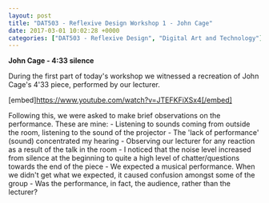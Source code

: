 ```yaml
---
layout: post
title: "DAT503 - Reflexive Design Workshop 1 - John Cage"
date: 2017-03-01 10:02:28 +0000
categories: ["DAT503 - Reflexive Design", "Digital Art and Technology"]
---
```


**John Cage - 4:33 silence**

During the first part of today's workshop we witnessed a recreation of John Cage's 4'33 piece, performed by our lecturer.

[embed]https://www.youtube.com/watch?v=JTEFKFiXSx4[/embed]

Following this, we were asked to make brief observations on the performance. These are mine:
 	- Listening to sounds coming from outside the room, listening to the sound of the projector
 	- The 'lack of performance' (sound) concentrated my hearing
 	- Observing our lecturer for any reaction as a result of the talk in the room
 	- I noticed that the noise level increased from silence at the beginning to quite a high level of chatter/questions towards the end of the piece
 	- We expected a musical performance. When we didn't get what we expected, it caused confusion amongst some of the group
 	- Was the performance, in fact, the audience, rather than the lecturer?

